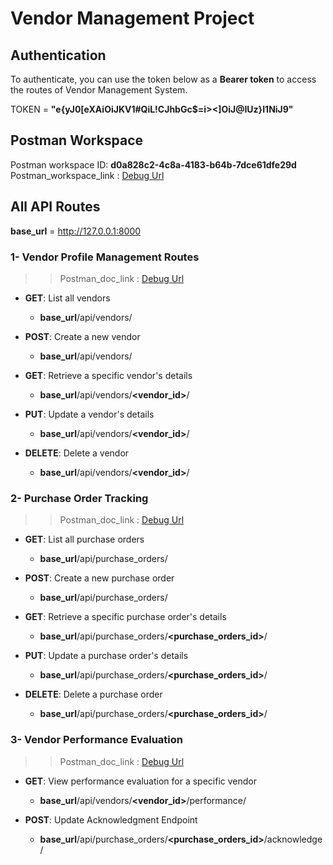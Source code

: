 # Vendor Management Project

## Authentication
To authenticate, you can use the token below as a **Bearer token** to access the routes of Vendor Management System.

TOKEN = **"e{yJ0[eXAiOiJKV1#QiL!CJhbGc$=i><]OiJ@IUz}I1NiJ9"**


## Postman Workspace
Postman workspace ID: **d0a828c2-4c8a-4183-b64b-7dce61dfe29d**
Postman_workspace_link : [Debug Url](https://www.postman.com/lively-meadow-351188/workspace/d0a828c2-4c8a-4183-b64b-7dce61dfe29d/collection/17525478-b38d2f2e-56d7-4413-a338-2eb01e65ac40?action=share&creator=17525478)



## All API Routes
**base_url** = http://127.0.0.1:8000

### 1- Vendor Profile Management Routes

>> Postman_doc_link : [Debug Url](https://documenter.getpostman.com/view/17525478/2sA3JGeiPT)

- **GET**: List all vendors
    - **base_url**/api/vendors/

- **POST**: Create a new vendor
    - **base_url**/api/vendors/

- **GET**: Retrieve a specific vendor's details
    - **base_url**/api/vendors/**<vendor_id>**/

- **PUT**: Update a vendor's details
    - **base_url**/api/vendors/**<vendor_id>**/

- **DELETE**: Delete a vendor
    - **base_url**/api/vendors/**<vendor_id>**/


### 2- Purchase Order Tracking
>> Postman_doc_link : [Debug Url](https://documenter.getpostman.com/view/17525478/2sA3JGeiPW)

- **GET**: List all purchase orders
    - **base_url**/api/purchase_orders/

- **POST**: Create a new purchase order
    - **base_url**/api/purchase_orders/

- **GET**: Retrieve a specific purchase order's details
    - **base_url**/api/purchase_orders/**<purchase_orders_id>**/

- **PUT**: Update a purchase order's details
    - **base_url**/api/purchase_orders/**<purchase_orders_id>**/

- **DELETE**: Delete a purchase order
    - **base_url**/api/purchase_orders/**<purchase_orders_id>**/


### 3- Vendor Performance Evaluation
>> Postman_doc_link : [Debug Url](https://documenter.getpostman.com/view/17525478/2sA3JGeiPX)

- **GET**: View performance evaluation for a specific vendor
    - **base_url**/api/vendors/**<vendor_id>**/performance/

- **POST**: Update Acknowledgment Endpoint
    - **base_url**/api/purchase_orders/**<purchase_orders_id>**/acknowledge/
